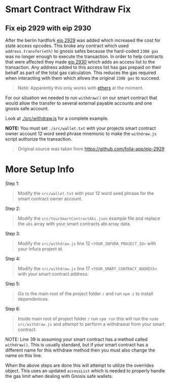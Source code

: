 # Smart Contract Withdraw Fix

## Fix eip 2929 with eip 2930

After the berlin hardfork [eip 2929](https://eips.ethereum.org/EIPS/eip-2929) was added which increased the cost for state access opcodes. This broke any contract which used `address.transfer(eth)` to gnosis safes because the hard-coded `2300 gas` was no longer enough to execute the transaction. In order to help contracts that were affected they made [eip 2930](https://eips.ethereum.org/EIPS/eip-2930) which adds an access list to the transaction. Any address added to this access list has gas prepaid on their behalf as part of the total gas calculation. This reduces the gas required when interacting with them which allows the original `2300 gas` to succeed.

> Note: Apparently this only works with [ethers](https://docs.ethers.io/) at the moment.

For our situation we needed to run `withdraw()` on our smart contract that would allow the transfer to several external payable accounts and one gnosis safe account.

Look at [./src/withdraw.js](./src/withdraw.js) for a complete example.

**NOTE:** You must set `./src/wallet.txt` with your projects smart contract owner account 12 word seed phrase mnemonic to make the `withdraw.js` script authorize the transaction.

> Original source was taken from https://github.com/folia-app/eip-2929


# More Setup Info


Step 1: 
> Modify the `src/wallet.txt` with your 12 word seed phrase for the smart contract owner account.

Step 2: 
> Modify the `src/YourSmartContractAbi.json` example file and replace the `abi` array with your smart contracts abi array data.

Step 3:
> Modify the `src/withdraw.js` line 12 `<YOUR_INFURA_PROJECT_ID>` with your Infura project id.

Step 4:
> Modify the `src/withdraw.js` line 17 `<YOUR_SMART_CONTRACT_ADDRESS>` with your smart contract address.

Step 5:
> Go to the main root of the project folder `/` and run `npm i` to install dependenices.

Step 6:
> Inside main root of project folder `/` run `npm run` this will run the `node src/withdraw.js` and attempt to perform a withdrawal from your smart contract.

NOTE: Line 39 is assuming your smart contract has a method called `withdraw()`. This is usually standard, but if your smart contract has a different name for this withdraw method then you must also change the name on this line.

When the above steps are done this will attempt to utilize the overrides object. This uses an updated `accessList` which is needed to properly handle the gas limit when dealing with Gnosis safe wallets.